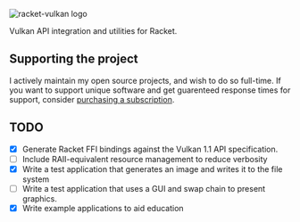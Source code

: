 ![racket-vulkan logo](./private/assets/hero.png)

Vulkan API integration and utilities for Racket.

## Supporting the project

I actively maintain my open source projects, and
wish to do so full-time. If you want to support unique
software and get guarenteed response times for support, consider
[purchasing a subscription](https://sagegerard.com/subscribe.html).

## TODO

- [x] Generate Racket FFI bindings against the Vulkan 1.1 API specification.
- [ ] Include RAII-equivalent resource management to reduce verbosity
- [x] Write a test application that generates an image and writes it to the file system
- [ ] Write a test application that uses a GUI and swap chain to present graphics.
- [x] Write example applications to aid education

[glsd]: https://docs.racket-lang.org/raco/dirs.html#%28def._%28%28lib._setup%2Fdirs..rkt%29._get-lib-search-dirs%29%29
